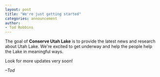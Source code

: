 ```yaml
---
layout: post
title: "We're just getting started"
categories: announcement
author:
- Tod Robbins
---
```


The goal of **Conserve Utah Lake** is to provide the latest news and research about Utah Lake. We're excited to get underway and help the people help the Lake in meaningful ways.

Look for more updates very soon!

*–Tod*